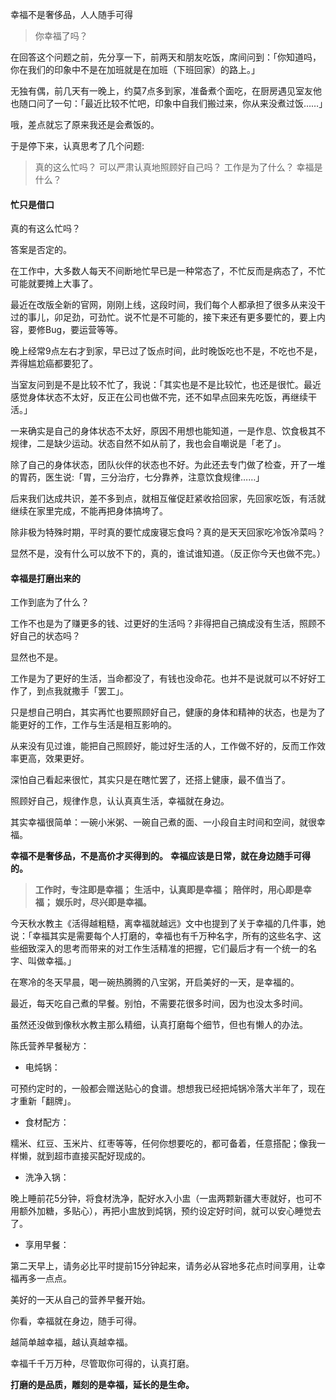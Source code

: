 幸福不是奢侈品，人人随手可得

>你幸福了吗？

在回答这个问题之前，先分享一下，前两天和朋友吃饭，席间问到：「你知道吗，你在我们的印象中不是在加班就是在加班（下班回家）的路上。」

无独有偶，前几天有一晚上，约莫7点多到家，准备煮个面吃，在厨房遇见室友他也随口问了一句：「最近比较不忙吧，印象中自我们搬过来，你从来没煮过饭……」

哦，差点就忘了原来我还是会煮饭的。

于是停下来，认真思考了几个问题:

>真的这么忙吗？
>可以严肃认真地照顾好自己吗？
>工作是为了什么？
>幸福是什么？


#### 忙只是借口

真的有这么忙吗？

答案是否定的。

在工作中，大多数人每天不间断地忙早已是一种常态了，不忙反而是病态了，不忙可能就要摊上大事了。

最近在改版全新的官网，刚刚上线，这段时间，我们每个人都承担了很多从来没干过的事儿，卯足劲，可劲忙。说不忙是不可能的，接下来还有更多要忙的，要上内容，要修Bug，要运营等等。

晚上经常9点左右才到家，早已过了饭点时间，此时晚饭吃也不是，不吃也不是，弄得尴尬癌都要犯了。

当室友问到是不是比较不忙了，我说：「其实也是不是比较忙，也还是很忙。最近感觉身体状态不太好，反正在公司也做不完，还不如早点回来先吃饭，再继续干活。」

一来确实是自己的身体状态不太好，原因不用想也能知道，一是作息、饮食极其不规律，二是缺少运动。状态自然不如从前了，我也会自嘲说是「老了」。

除了自己的身体状态，团队伙伴的状态也不好。为此还去专门做了检查，开了一堆的胃药，医生说:「胃，三分治疗，七分靠养，注意饮食规律……」

后来我们达成共识，差不多到点，就相互催促赶紧收拾回家，先回家吃饭，有活就继续在家里完成，不能再把身体搞垮了。

除非极为特殊时期，平时真的要忙成废寝忘食吗？真的是天天回家吃冷饭冷菜吗？

显然不是，没有什么可以放不下的，真的，谁试谁知道。（反正你今天也做不完。）


#### 幸福是打磨出来的

工作到底为了什么？

工作不也是为了赚更多的钱、过更好的生活吗？非得把自己搞成没有生活，照顾不好自己的状态吗？

显然也不是。

工作是为了更好的生活，当命都没了，有钱也没命花。也并不是说就可以不好好工作了，到点我就撒手「罢工」。

只是想自己明白，其实再忙也要照顾好自己，健康的身体和精神的状态，也是为了能更好的工作，工作与生活是相互影响的。

从来没有见过谁，能把自己照顾好，能过好生活的人，工作做不好的，反而工作效率更高，效果更好。

深怕自己看起来很忙，其实只是在瞎忙罢了，还搭上健康，最不值当了。

照顾好自己，规律作息，认认真真生活，幸福就在身边。

其实幸福很简单：一碗小米粥、一碗自己煮的面、一小段自主时间和空间，就很幸福。

**幸福不是奢侈品，不是高价才买得到的。**
**幸福应该是日常，就在身边随手可得的。**

>**工作时，专注即是幸福；**
**生活中，认真即是幸福；**
**陪伴时，用心即是幸福；**
**娱乐时，尽兴即是幸福。**

今天秋水教主《活得越粗糙，离幸福就越远》文中也提到了关于幸福的几件事，她说：「幸福其实是需要每个人打磨的，幸福也有千万种名字，所有的这些名字、这些细致深入的思考而带来的对工作生活精准的把握，它们最后才有一个统一的名字、叫做幸福。」

在寒冷的冬天早晨，喝一碗热腾腾的八宝粥，开启美好的一天，是幸福的。

最近，每天吃自己煮的早餐。别怕，不需要花很多时间，因为也没太多时间。

虽然还没做到像秋水教主那么精细，认真打磨每个细节，但也有懒人的办法。

陈氏营养早餐秘方：

- 电炖锅：

可预约定时的，一般都会赠送贴心的食谱。想想我已经把炖锅冷落大半年了，现在才重新「翻牌」。

- 食材配方：

糯米、红豆、玉米片、红枣等等，任何你想要吃的，都可备着，任意搭配；像我一样懒，就到超市直接买配好现成的。

- 洗净入锅：

晚上睡前花5分钟，将食材洗净，配好水入小盅（一盅两颗新疆大枣就好，也可不用额外加糖，多贴心），再把小盅放到炖锅，预约设定好时间，就可以安心睡觉去了。

- 享用早餐：

第二天早上，请务必比平时提前15分钟起来，请务必从容地多花点时间享用，让幸福再多一点点。

美好的一天从自己的营养早餐开始。


你看，幸福就在身边，随手可得。

越简单越幸福，越认真越幸福。

幸福千千万万种，尽管取你可得的，认真打磨。

**打磨的是品质，雕刻的是幸福，延长的是生命。**